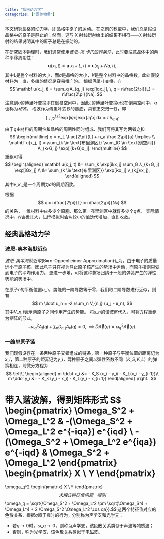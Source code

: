 ```yaml
---
title: "晶格动力学"
categories: ["固体物理"]
---
```


本文研究晶格的动力学，即晶格中原子的运动。
在之前的模型中，我们总是假设晶格中的原子是静止的；然而，这与 X 射线衍射给出的结果不相符——X 射线衍射的结果说明其中的原子总是在振动的。

在研究固体物理时，我们通常使用*波恩-冯·卡门边界条件*，此时要注意晶体中的两种平移周期性：
$$
\mathbf u(x_j, t) = \mathbf u(x_j + L, t) = \mathbf u(x_j + N a, t),
$$
其中$L$是整个材料的大小，而$a$是晶格的大小，$N$是整个材料中的晶格数，此处假设材料为一维，多维的情况是容易推广的。
根据傅里叶变换，有
$$
\mathbf u(x_j, t) = \sum_q A_{q, j} \exp[iqx_j], \, q = n\frac{2\pi}{L} = n\frac{2\pi}{Na}.
$$
注意到$a$的傅里叶变换即在倒易空间中，因此$L$的傅里叶变换$q$也在倒易空间中，$q$也称为*格波*。
格波作为傅里叶变换的基底，具有正交归一性，即
$$\int_{-L/2}^{L/2} \exp[iqx] \exp[iq'x] \,\mathrm d x = L\delta_{q, q'}$$

由于$q$由材料的周期性和晶格的周期性同时组成，我们可将其写为两者之和
$$
\begin{multline}
q = n_L \frac{2\pi}{L} + n_a \frac{2\pi}{a} \implies \\
\mathbf u(x_j, t) = \sum_{k \in \text{布里渊区}} \sum_{G \in \text{倒空间}} A_{k+G, j} \exp[i(k+G)x_j].
\end{multline}
$$
重组可得
$$
\begin{aligned}
\mathbf u(x_j, t) &= \sum_k \exp[ikx_j] \sum_G A_{k+G, j} \exp[iGx_j] \\
&= \sum_{k \in \text{布里渊区}} \exp[ikx_j] v_{k,j}(x_j),
\end{aligned}
$$
其中$v\_{k,j}$是一个周期为$a$的周期函数。

根据
$$
q = n\frac{2\pi}{L} = n\frac{2\pi}{Na}
$$
的关系，一维材料中由多少个原胞，那么第一布里渊区中就有多少个$q$点。
实际情况中，$N$会极其大，进行模拟时会从较小的值迭代增加，直到收敛。

## 经典晶格动力学

### 波恩-奥本海默近似

*波恩-奥本海默近似*(Born-Oppenheimer Approximation)认为，由于电子的质量远小于原子核，因此电子只在视为静止原子核产生的势场中运动，而原子核则只受到电子的平均作用力。
更进一步地，可将这种势场归纳于一般的弹簧产生的弹性势能的势场中。

在原子$n$的平衡位置$u\_n$，势能的一阶导数等于零，我们取二阶导数进行近似，则有
$$
m \ddot u_n = -2 \sum_n V_{n,j} (u_j - u_n),
$$
其中$V\_{n,j}$表示两原子之间作用产生的势能。
将$u\_n$的谐波解代入，可将方程重组为矩阵的形式，
$$
-\omega_q^2 A_j(q) + \sum_n D_{n,j} A_n(q) = 0, \implies \hat D \vec A(q) = \omega^2_q \vec A(q).
$$

### 一维单原子链

我们现假设存在一条两种原子交错组成的链条，第一种原子与平衡位置的距离记为$x\_i$，第二种原子的距离记为$y\_i$，两种原子之间以弹性系数不同（$K\_S, K\_L$）的弹簧相连，则微分方程为
$$
\left\{
\begin{aligned}
m \ddot x_i &= - K_S (x_i - y_i) - K_L(x_i - y_{i-1})\\
m \ddot y_i &= - K_S (y_i - x_i) - K_L(y_i - x_{i+1})
\end{aligned}
\right..
$$

带入谐波解，得到矩阵形式
$$
\begin{pmatrix}
\Omega_S^2 + \Omega_L^2 & -(\Omega_S^2 + \Omega_L^2 e^{-iqa}) e^{iqd} \\
-(\Omega_S^2 + \Omega_L^2 e^{iqa}) e^{-iqd} & \Omega_S^2 + \Omega_L^2
\end{pmatrix}
\begin{pmatrix}
X \\ Y
\end{pmatrix}
=
\omega_q^2
\begin{pmatrix}
X \\ Y
\end{pmatrix}
$$
求解该特征值问题，得到
$$\omega_q = \sqrt{\Omega_S^2 + \Omega_L^2 \pm \sqrt{\Omega_S^4 + \Omega_L^4 + 2 \Omega_S^2 \Omega_L^2 \cos qa}}.$$
这两个特征值对应的色散关系，根据$q$趋于零时的行为，分别称为声学支和光学支：
- 若$q \to 0$时，$\omega\_q \to 0$，则称为声学支，该色散关系类似于声波等物质波；
- 否则，称为光学支，该色散关系类似于电磁波。
